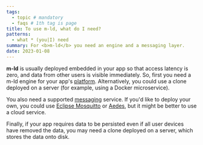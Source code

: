 ```yaml
---
tags:
  - topic # mandatory
  - faqs # 1th tag is page
title: To use m-ld, what do I need?
patterns:
  - what * (you|I) need
summary: For <b>m-ld</b> you need an engine and a messaging layer.
date: 2023-01-08
---
```

**m-ld** is usually deployed embedded in your app so that access latency
is zero, and data from other users is visible immediately. So, first you need a
m-ld engine for your app's [platform](/doc/#platforms). Alternatively, you could use a clone
deployed on a server (for example, using a Docker microservice).

You also need a supported [messaging](/doc/#messaging) service. If you'd like to
deploy your own, you could use <a href="https://mosquitto.org/">Eclipse
Mosquitto</a> or [Aedes](https://github.com/moscajs/aedes), but it might be
better to use a cloud service.

Finally, if your app requires data to be persisted even if all user devices
have removed the data, you may need a clone deployed on a server, which stores
the data onto disk.